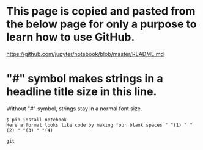 # This page is copied and pasted from the below page for only a purpose to learn how to use GitHub.

https://github.com/jupyter/notebook/blob/master/README.md

# "#" symbol makes strings in a headline title size in this line.

Without "#" symbol, strings stay in a normal font size.

    $ pip install notebook
    Here a format looks like code by making four blank spaces " "(1) " "(2) " "(3) " "(4) 

`git`


